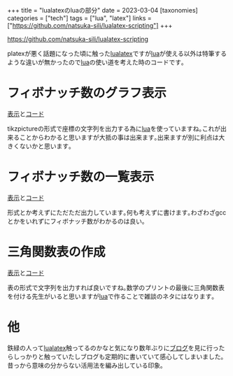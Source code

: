 +++
title = "lualatexのluaの部分"
date = 2023-03-04
[taxonomies]
categories = ["tech"]
tags = ["lua", "latex"]
links = ["https://github.com/natsuka-sili/lualatex-scripting"]
+++

<https://github.com/natsuka-sili/lualatex-scripting>

platexが悪く話題になった頃に触った[lualatex](http://www.luatex.org)ですが[lua](https://www.lua.org)が使える以外は特筆するような違いが無かったので[lua](https://www.lua.org)の使い道を考えた時のコードです｡

# フィボナッチ数のグラフ表示
[表示](https://github.com/natsuka-sili/lualatex-scripting/blob/main/fibonacci_graph.pdf)と[コード](https://github.com/natsuka-sili/lualatex-scripting/blob/main/fibonacci_graph.tex)

tikzpictureの形式で座標の文字列を出力する為に[lua](https://www.lua.org)を使っていますね｡これが出来ることからわかると思いますが大抵の事は出来ます｡出来ますが別に利点は大きくないかと思います｡

# フィボナッチ数の一覧表示
[表示](https://github.com/natsuka-sili/lualatex-scripting/blob/main/fibonacci_numerical.pdf)と[コード](https://github.com/natsuka-sili/lualatex-scripting/blob/main/fibonacci_numerical.tex)

形式とか考えずにただただ出力しています｡何も考えずに書けます｡わざわざgccとかをいれずにフィボナッチ数がわかるのは良い｡

# 三角関数表の作成
[表示](https://github.com/natsuka-sili/lualatex-scripting/blob/main/sin_table.pdf)と[コード](https://github.com/natsuka-sili/lualatex-scripting/blob/main/sin_table.tex)

表の形式で文字列を出力すれば良いですね｡数学のプリントの最後に三角関数表を付ける先生がいると思いますが[lua](https://www.lua.org)で作ることで雑談のネタにはなります｡

# 他
鉄緑の人って[lualatex](http://www.luatex.org)触ってるのかなと気になり数年ぶりに[ブログ](https://doratex.hatenablog.jp)を見に行ったらしっかりと触っていたしブログも定期的に書いていて感心してしまいました｡昔っから意味の分からない活用法を編み出している印象｡